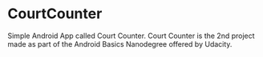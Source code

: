 # CourtCounter
Simple Android App called Court Counter. 
Court Counter is the 2nd project made as part of the Android Basics Nanodegree offered by Udacity. 


